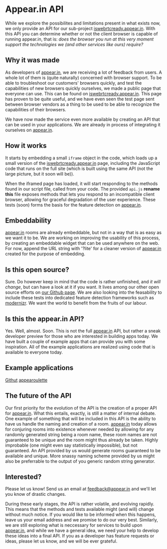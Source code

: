 # Appear.in API

While we explore the possibilites and limitations present in what exists now, we only provide an API for our sub-project [iswebrtcready.appear.in](iswebrtcready.appear.in). With this API you can determine whether or not the client browser is capable of running appear.in, that is: *does the browser you run at this very moment support the technologies we (and other services like ours) require?*




## Why it was made

As developers of [appear.in](https://appear.in), we are receiving a lot of feedback from users. A whole lot of them is (quite naturally) concerned with browser support. To be able to troubleshoot our customers' browsers quickly, and test the capabilities of new browsers quickly ourselves, we made a public page that everyone can use. This can be found on [iswebrtcready.appear.in](http://iswebrtcready.appear.in). This page has proven to be quite useful, and we have even seen the test page sent between browser vendors as a thing to be used to be able to recognize the capabilities of their browsers.

We have now made the service even more available by creating an API that can be used in your applications. We are already in process of integrating it ourselves on [appear.in](https://appear.in).





## How it works
It starts by embedding a small `iframe` object in the code, which loads up a small version of the [iswebrtcready.appear.in](http://iswebrtcready.appear.in) page, including the JavaScript code that runs on the full site (which is built using the same API (not the large picture, but it soon will be)).

When the iframed page has loaded, it will start responding to the methods found in our  script file, called from your code. The provided `api.js` **rename this** file exposes methods that lets you respond to an incompatible client browser, allowing for graceful degradation of the user experience. These tests (soon) forms the basis for the feature detection on [appear.in](https://appear.in).



## Embeddability
[appear.in](https://appear.in) rooms are already embeddable, but not in a way that is as easy as we want it to be. We are working on improving the usability of this process, by creating an embeddable widget that can be used anywhere on the web. For now, append the URL string with '?lite' for a cleaner version of [appear.in](https://appear.in) created for the purpose of embedding.



## Is this open source?
Sure. Do however keep in mind that the code is rather unfinished, and *it will change*, but can have a look at it if you want. It lives among our other open source efforts on [our Github page](http://github.com/appearin). We are also looking into the feasability to include these tests into dedicated feature detection frameworks such as [modernizr](http://modernizr.com/). We want the world to benefit from the fruits of our labour.



## Is this the appear.in API?
Yes. Well, almost. Soon. This is not the full [appear.in](https://appear.in) API, but rather a sneak developer preview for those who are interested in building apps today. We have built a couple of example apps that can provide you with some inspiration. All of the example applications are realized using code that is available to everyone today.



## Example applications
[Githut](http://appearin.github.com/githut)
[appearoulette](http://appearoulette.com)




## The future of the API
Our first priority for the evolution of the API is the creation of a proper API for [appear.in](https://appear.inc). What this entails, exactly, is still a matter of internal debate. One example of something that will be included in this API is the ability to have us handle the naming and creation of a room. [appear.in](https://appear.in) today allows for conjuring rooms into existence whenever needed by allowing for any randomly generated string being a room name, these room names are not guaranteed to be unique and the room might thus already be taken. Highly improbable (one might even say statistically impossible), but not guaranteed. An API provided by us would generate rooms guaranteed to be available and unique. More snassy naming scheme provided by us might also be preferrable to the output of you generic random string generator.








## Interested?
Please let us know! Send us an email at <feedback@appear.in> and we'll let you know of drastic changes.

During these early stages, the API is rather volatile, and evolving rapidly. This means that the methods and tests available might (and will) change without much notice. If you would like to be informed when this happens, leave us your email address and we promise to do our very best. Similarly, we are still exploring what is neccessary for services to build upon [appear.in](https://appear.in), and while we have a general idea, we need your help to develop these ideas into a final API. If you as a developer has feature requests or ideas, please let us know, and we will be ever grateful.

